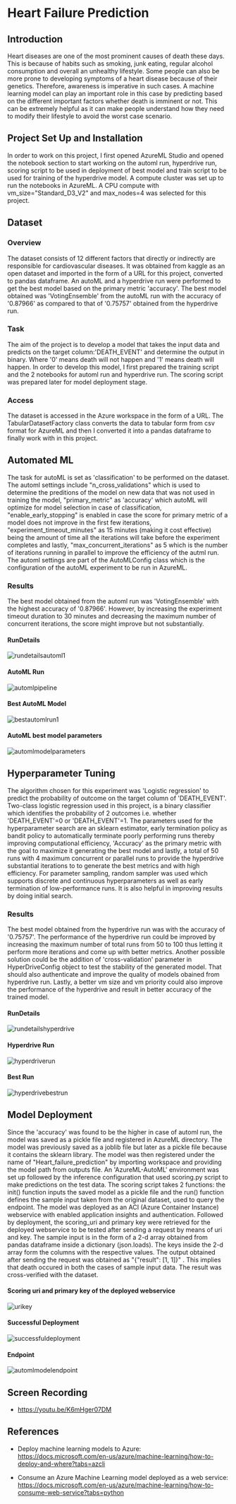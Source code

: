 # Heart Failure Prediction

## Introduction
Heart diseases are one of the most prominent causes of death these days. This is because of habits such as smoking, junk eating, regular alcohol consumption and overall an unhealthy lifestyle. Some people can also be more prone to developing symptoms of a heart disease because of their genetics. Therefore, awareness is imperative in such cases. 
A machine learning model can play an important role in this case by predicting based on the different important factors whether death is imminent or not. This can be extremely helpful as it can make people understand how they need to modify their lifestyle to avoid the worst case scenario.

## Project Set Up and Installation
In order to work on this project, I first opened AzureML Studio and opened the notebook section to start working on the automl run, hyperdrive run, scoring script to be used in deployment of best model and train script to be used for training of the hyperdrive model. A compute cluster was set up to run the notebooks in AzureML. A CPU compute with vm_size="Standard_D3_V2" and max_nodes=4 was selected for this project.

## Dataset

### Overview
The dataset consists of 12 different factors that directly or indirectly are responsible for cardiovascular diseases. It was obtained from kaggle as an open dataset and imported in the form of a URL for this project, converted to pandas dataframe. An autoML and a hyperdrive run were performed to get the best model based on the primary metric 'accuracy'. The best model obtained was 'VotingEnsemble' from the autoML run with the accuracy of '0.87966' as compared to that of '0.75757' obtained from the hyperdrive run.

### Task
The aim of the project is to develop a model that takes the input data and predicts on the target column:'DEATH_EVENT' and determine the output in binary. Where '0' means death will not happen and '1' means death will happen. In order to develop this model, I first prepared the training script and the 2 notebooks for automl run and hyperdrive run. The scoring script was prepared later for model deployment stage.

### Access
The dataset is accessed in the Azure workspace in the form of a URL. The TabularDatasetFactory class converts the data to tabular form from csv format for AzureML and then I converted it into a pandas dataframe to finally work with in this project. 

## Automated ML
The task for autoML is set as 'classification' to be performed on the dataset. The automl settings include "n_cross_validations" which is used to determine the preditions of the model on new data that was not used in training the model, "primary_metric" as 'accuracy' which autoML will optimize for model selection in case of classification, "enable_early_stopping" is enabled in case the score for primary metric of a model does not improve in the first few iterations, "experiment_timeout_minutes" as 15 minutes (making it cost effective) being the amount of time all the iterations will take before the experiment completes and lastly, "max_concurrent_iterations" as 5 which is the number of iterations running in parallel to improve the efficiency of the autml run.
The automl settings are part of the AutoMLConfig class which is the configuration of the autoML experiment to be run in AzureML.

### Results
The best model obtained from the automl run was 'VotingEnsemble' with the highest accuracy of '0.87966'. However, by increasing the experiment timeout duration to 30 minutes and decreasing the maximum number of concurrent iterations, the score might improve but not substantially.

#### RunDetails

![rundetailsautoml1](https://github.com/shat700/nd00333-capstone/blob/master/starter_file/rundetailsautoml1.png)

#### AutoML Run

![automlpipeline](https://github.com/shat700/nd00333-capstone/blob/master/starter_file/automlpipeline.png)

#### Best AutoML Model 

![bestautomlrun1](https://github.com/shat700/nd00333-capstone/blob/master/starter_file/bestautomlrun1.png)

#### AutoML best model parameters

![automlmodelparameters](https://github.com/shat700/nd00333-capstone/blob/master/starter_file/automlmodelparameters.png)

## Hyperparameter Tuning
The algorithm chosen for this experiment was 'Logistic regression' to predict the probability of outcome on the target column of 'DEATH_EVENT'. Two-class logistic regression used in this project, is a binary classifier which identifies the probability of 2 outcomes i.e. whether 'DEATH_EVENT'=0 or 'DEATH_EVENT'=1. The parameters used for the hyperparameter search are an sklearn estimator, early termination policy as bandit policy to automatically terminate poorly performing runs thereby improving computational efficiency, 'Accuracy' as the primary metric with the goal to maximize it generating the best model and lastly, a total of 50 runs with 4 maximum concurrent or parallel runs to provide the hyperdrive substantial iterations to to generate the best metrics and with high efficiency. 
For parameter sampling, random sampler was used which supports discrete and continuous hyperparameters as well as early termination of low-performance runs. It is also helpful in improving results by doing initial search.

### Results
The best model obtained from the hyperdrive run was with the accuracy of '0.75757'. The performance of the hyperdrive run could be improved by increasing the maximum number of total runs from 50 to 100 thus letting it perform more iterations and come up with better metrics. Another possible solution could be the addition of 'cross-validation' parameter in HyperDriveConfig object to test the stability of the generated model. That should also authenticate and improve the quality of models obained from hyperdrive run. Lastly, a better vm size and vm priority could also improve the performance of the hyperdrive and result in better accuracy of the trained model.

#### RunDetails

![rundetailshyperdrive](https://github.com/shat700/nd00333-capstone/blob/master/starter_file/rundetailshyperdrive.png)

#### Hyperdrive Run

![hyperdriverun](https://github.com/shat700/nd00333-capstone/blob/master/starter_file/hyperdriverun.png)

#### Best Run

![hyperdrivebestrun](https://github.com/shat700/nd00333-capstone/blob/master/starter_file/hyperdrivebestrun.png)

## Model Deployment
Since the 'accuracy' was found to be the higher in case of automl run, the model was saved as a pickle file and registered in AzureML directory. The model was previously saved as a joblib file but later as a pickle file because it contains the sklearn library. The model was then registered under the name of "Heart_failure_prediction" by importing workspace and providing the model path from outputs file. An 'AzureML-AutoML' environment was set up followed by the inference configuration that used scoring.py script to make predictions on the test data. The scoring script takes 2 functions: the init() function inputs the saved model as a pickle file and the run() function defines the sample input taken from the original dataset, used to query the endpoint. 
The model was deployed as an ACI (Azure Container Instance) webservice with enabled application insights and authentication. 
Followed by deployment, the scoring_uri and primary key were retrieved for the deployed webservice to be tested after sending a request by means of uri and key. The sample input is in the form of a 2-d array obtained from pandas dataframe inside a dictionary (json.loads). The keys inside the 2-d array form the columns with the respective values. The output obtained after sending the request was obtained as "{\"result\": [1, 1]}" . This implies that death occured in both the cases of sample input data. 
The result was cross-verified with the dataset. 

#### Scoring uri and primary key of the deployed webservice

![urikey](https://github.com/shat700/nd00333-capstone/blob/master/starter_file/urikey.png)

#### Successful Deployment

![successfuldeployment](https://github.com/shat700/nd00333-capstone/blob/master/starter_file/successfuldeployment.png)

#### Endpoint

![automlmodelendpoint](https://github.com/shat700/nd00333-capstone/blob/master/starter_file/automlmodelendpoint.png)

## Screen Recording

* https://youtu.be/K6mHger07DM

## References

* Deploy machine learning models to Azure: https://docs.microsoft.com/en-us/azure/machine-learning/how-to-deploy-and-where?tabs=azcli

* Consume an Azure Machine Learning model deployed as a web service: https://docs.microsoft.com/en-us/azure/machine-learning/how-to-consume-web-service?tabs=python




